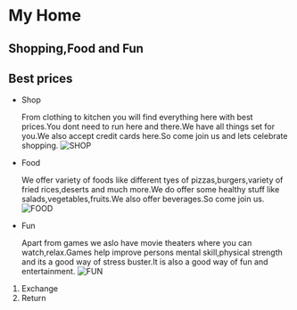 # My Home
## Shopping,Food and Fun
## Best prices

* Shop

  From clothing to kitchen you will find everything here with best prices.You dont need to run here and there.We have all things set for     you.We also accept credit cards here.So come join us and lets celebrate shopping.
  ![SHOP](http://aguidetoanaheim.com/wp-content/uploads/2014/09/Anaheim-Shopping-Near-Disneyland-e1410736366369.jpg)

* Food

  We offer variety of foods like different tyes of pizzas,burgers,variety of fried rices,deserts and much more.We do offer some healthy     stuff like salads,vegetables,fruits.We also offer beverages.So come join us.
  ![FOOD](http://citilinecafe.com/wp-content/uploads/2015/12/Combo-with-any-burger-with-French-Fries-Fountain-Drink.jpg)

* Fun

  Apart from games we aslo have movie theaters where you can watch,relax.Games help improve persons mental skill,physical strength and its   a good way of stress buster.It is also a good way of fun and entertainment.
  ![FUN](https://www.uniquevenues.com/sites/uniquevenues.com/files/venues/slideshow/10.10.16_Bellco_Regal_063.jpg)

1. Exchange
2. Return





